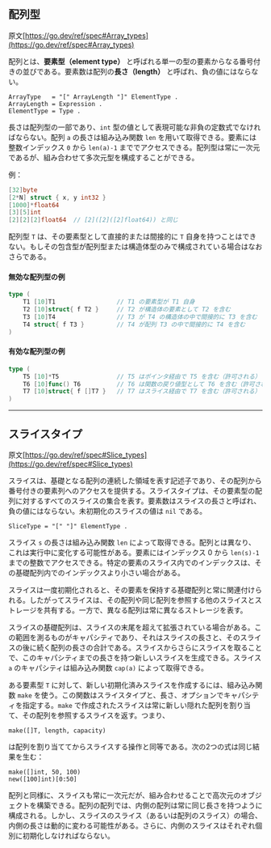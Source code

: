 ## 配列型

原文[https://go.dev/ref/spec#Array_types](https://go.dev/ref/spec#Array_types)


配列とは、**要素型（element type）** と呼ばれる単一の型の要素からなる番号付きの並びである。要素数は配列の**長さ（length）** と呼ばれ、負の値にはならない。

```
ArrayType   = "[" ArrayLength "]" ElementType .
ArrayLength = Expression .
ElementType = Type .
```

長さは配列型の一部であり、`int` 型の値として表現可能な非負の定数式でなければならない。配列 `a` の長さは組み込み関数 `len` を用いて取得できる。要素には整数インデックス `0` から `len(a)-1` まででアクセスできる。配列型は常に一次元であるが、組み合わせて多次元型を構成することができる。

例：

```go
[32]byte
[2*N] struct { x, y int32 }
[1000]*float64
[3][5]int
[2][2][2]float64  // [2]([2]([2]float64)) と同じ
```

配列型 `T` は、その要素型として直接的または間接的に `T` 自身を持つことはできない。もしその包含型が配列型または構造体型のみで構成されている場合はなおさらである。

#### 無効な配列型の例

```go
type (
	T1 [10]T1                 // T1 の要素型が T1 自身
	T2 [10]struct{ f T2 }     // T2 が構造体の要素として T2 を含む
	T3 [10]T4                 // T3 が T4 の構造体の中で間接的に T3 を含む
	T4 struct{ f T3 }         // T4 が配列 T3 の中で間接的に T4 を含む
)
```

#### 有効な配列型の例

```go
type (
	T5 [10]*T5                // T5 はポインタ経由で T5 を含む（許可される）
	T6 [10]func() T6          // T6 は関数の戻り値型として T6 を含む（許可される）
	T7 [10]struct{ f []T7 }   // T7 はスライス経由で T7 を含む（許可される）
)
```

---

## スライスタイプ

原文[https://go.dev/ref/spec#Slice_types](https://go.dev/ref/spec#Slice_types)



スライスは、基礎となる配列の連続した領域を表す記述子であり、その配列から番号付きの要素列へのアクセスを提供する。スライスタイプは、その要素型の配列に対するすべてのスライスの集合を表す。要素数はスライスの長さと呼ばれ、負の値にはならない。未初期化のスライスの値は `nil` である。

```
SliceType = "[" "]" ElementType .
```

スライス `s` の長さは組み込み関数 `len` によって取得できる。配列とは異なり、これは実行中に変化する可能性がある。要素にはインデックス 0 から `len(s)-1` までの整数でアクセスできる。特定の要素のスライス内でのインデックスは、その基礎配列内でのインデックスより小さい場合がある。

スライスは一度初期化されると、その要素を保持する基礎配列と常に関連付けられる。したがってスライスは、その配列や同じ配列を参照する他のスライスとストレージを共有する。一方で、異なる配列は常に異なるストレージを表す。

スライスの基礎配列は、スライスの末尾を超えて拡張されている場合がある。この範囲を測るものがキャパシティであり、それはスライスの長さと、そのスライスの後に続く配列の長さの合計である。スライスからさらにスライスを取ることで、このキャパシティまでの長さを持つ新しいスライスを生成できる。スライス `a` のキャパシティは組み込み関数 `cap(a)` によって取得できる。

ある要素型 `T` に対して、新しい初期化済みスライスを作成するには、組み込み関数 `make` を使う。この関数はスライスタイプと、長さ、オプションでキャパシティを指定する。`make` で作成されたスライスは常に新しい隠れた配列を割り当て、その配列を参照するスライスを返す。つまり、

```
make([]T, length, capacity)
```

は配列を割り当ててからスライスする操作と同等である。次の2つの式は同じ結果を生む：

```
make([]int, 50, 100)
new([100]int)[0:50]
```

配列と同様に、スライスも常に一次元だが、組み合わせることで高次元のオブジェクトを構築できる。配列の配列では、内側の配列は常に同じ長さを持つように構成される。しかし、スライスのスライス（あるいは配列のスライス）の場合、内側の長さは動的に変わる可能性がある。さらに、内側のスライスはそれぞれ個別に初期化しなければならない。


